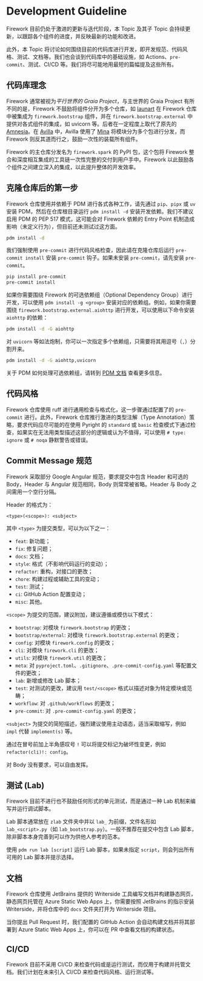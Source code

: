 # Development Guideline

Firework 目前仍处于激进的更新与迭代阶段，本 Topic 及其子 Topic 会持续更新，以跟踪各个组件的进度，并反映最新的功能和改进。

此外，本 Topic 将讨论如何围绕目前的代码库进行开发，即开发规范、代码风格、测试、文档等。我们也会谈到代码库中的基础设施，如 Actions、`pre-commit`、测试、CI/CD 等。我们将尽可能地用最短的篇幅提及这些所有。

## 代码库理念

Firework 通常被视为*平行世界的 Graia Project*，与主世界的 Graia Project 有所不同的是，Firework 不鼓励将组件分开为多个仓库，如 [launart](https://github.com/GraiaProject/launart) 在 Firework 仓库中被集成为 `firework.bootstrap` 组件，并在 `firework.bootstrap.external` 中提供对各式组件的集成，如 uvicorn 等。后者在一定程度上取代了原先的 [Amnesia](https://github.com/GraiaProject/Amnesia)。在 [Avilla](https://github.com/GraiaProject/Avilla) 中，Avilla 使用了 [Mina](https://github.com/GreyElaina/Mina) 将模块分为多个包进行分发，而 Firework 则反其道而行之，鼓励一次性的装载所有组件。

Firework 的主仓库分发名为 `firework.spark` 的 PyPI 包，这个包将 Firework 整合和深度相互集成的工具链一次性完整的交付到用户手中。Firework 以此鼓励各个组件之间建立深入的集成，以此提升整体的开发效率。


## 克隆仓库后的第一步

Firework 仓库使用并依赖于 PDM 进行各式各种工作，请先通过 `pip`、`pipx` 或 `uv` 安装 PDM，然后在仓库根目录运行 `pdm install -d` 安装开发依赖。我们不建议启用 PDM 的 PEP 517 模式，这可能会对 Firework 依赖的 Entry Point 机制造成影响（未定义行为），但目前还未测试过这方面。

```sh
pdm install -d
```

我们强制使用 `pre-commit` 进行代码风格检查，因此请在克隆仓库后运行 `pre-commit install` 安装 `pre-commit` 钩子。如果未安装 `pre-commit`，请先安装 `pre-commit`。

```sh
pip install pre-commit
pre-commit install
```

如果你需要围绕 Firework 的可选依赖组（Optional Dependency Group）进行开发，可以使用 `pdm install -g <group>` 安装对应的依赖组。例如，如果你需要围绕 `firework.bootstrap.external.aiohttp` 进行开发，可以使用以下命令安装 `aiohttp` 的依赖：

```sh
pdm install -d -G aiohttp
```

对 `uvicorn` 等如法炮制，你可以一次指定多个依赖组，只需要将其用逗号（`,`）分割开来。

```sh
pdm install -d -G aiohttp,uvicorn
```

关于 PDM 如何处理可选依赖组，请转到 [PDM 文档](https://pdm-project.org/en/latest/reference/pep621/#optional-dependencies) 查看更多信息。

## 代码风格

Firework 仓库使用 ruff 进行通用检查与格式化，这一步骤通过配置了的 `pre-commit` 进行。此外，Firework 仓库推行激进的类型注解（Type Annotation）策略，要求代码应尽可能的在使用 Pyright 的 `standard` 或 `basic` 检查模式下通过检查，如果实在无法用类型描述这部分的逻辑或认为不值得，可以使用 `# type: ignore` 或 `# noqa` 静默警告或错误。

## Commit Message 规范

Firework 采取部分 Google Angular 规范，要求提交中包含 Header 和可选的 Body，Header 与 Angular 规范相同，Body 则常常被省略。Header 与 Body 之间需用一个空行分隔。

Header 的格式为：

```
<type>(<scope>): <subject>
```

其中 `<type>` 为提交类型，可以为以下之一：

- `feat`: 新功能；
- `fix`: 修复问题；
- `docs`: 文档；
- `style`: 格式（不影响代码运行的变动）；
- `refactor`: 重构，对接口的更改；
- `chore`: 构建过程或辅助工具的变动；
- `test`: 测试；
- `ci`: GitHub Action 配置变动；
- `misc`: 其他。

`<scope>` 为提交的范围，建议附加，建议遵循或模仿以下模式：

- `bootstrap`: 对模块 `firework.bootstrap` 的更改；
- `bootstrap/external`: 对模块 `firework.bootstrap.external` 的更改；
- `config`: 对模块 `firework.config` 的更改；
- `cli`: 对模块 `firework.cli` 的更改；
- `utils`: 对模块 `firework.util` 的更改；
- `meta`: 对 `pyproject.toml`、`.gitignore`、`.pre-commit-config.yaml` 等配置文件的更改；
- `lab`: 新增或修改 Lab 脚本；
- `test`: 对测试的更改，建议用 `test/<scope>` 格式以描述对象为特定模块或范畴；
- `workflow`: 对 `.github/workflows` 的更改；
- `pre-commit`: 对 `.pre-commit-config.yaml` 的更改；

`<subject>` 为提交的简短描述，强烈建议使用主动语态，适当采取缩写，例如 `impl` 代替 `implement(s)` 等。

通过在冒号前加上半角感叹号 `!` 可以将提交标记为破坏性变更，例如 `refactor(cli)!: config`。

对 Body 没有要求，可以自由发挥。

## 测试 (Lab)

Firework 目前不进行也不鼓励任何形式的单元测试，而是通过一种 Lab 机制来编写并运行调试脚本。

Lab 脚本通常放在 `zlab` 文件夹中并以 `lab_` 为前缀，文件名形如 `lab_<script>.py`（如 `lab_bootstrap.py`）。一般不推荐在提交中包含 Lab 脚本，除非脚本本身完善到可以作为供他人参考的范本。

使用 `pdm run lab [script]` 运行 Lab 脚本，如果未指定 `script`，则会列出所有可用的 Lab 脚本并提示选择。

## 文档

Firework 仓库使用 JetBrains 提供的 Writerside 工具编写文档并构建静态网页，静态网页托管在 Azure Static Web Apps 上，你需要按照 JetBrains 的指示安装 Writerside，并将仓库中的 `docs` 文件夹打开为 Writerside 项目。

当你提出 Pull Request 时，我们配置的 GitHub Action 会自动构建文档并将其部署到 Azure Static Web Apps 上，你可以在 PR 中查看文档的构建状态。

## CI/CD

Firework 目前不采用 CI/CD 来检查代码或是运行测试，而仅用于构建并托管文档。我们计划在未来引入 CI/CD 来检查代码风格、运行测试等。


